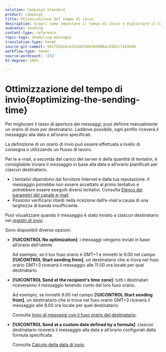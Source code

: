 ```yaml
---
solution: Campaign Standard
product: campaign
title: Ottimizzazione del tempo di invio
description: Scopri come impostare il tempo di invio e migliorare il tasso di apertura dei messaggi.
audience: sending
content-type: reference
topic-tags: sheduling-messages
translation-type: tm+mt
source-git-commit: 501f52624ce253eb7b0d36d908ac8502cf1d3b48
workflow-type: tm+mt
source-wordcount: '272'
ht-degree: 100%

---
```



# Ottimizzazione del tempo di invio{#optimizing-the-sending-time}

Per migliorare il tasso di apertura dei messaggi, puoi definire manualmente un orario di invio per destinatario. Laddove possibile, ogni profilo riceverà il messaggio alla data e all’orario specificati.

La definizione di un orario di invio può essere effettuata a livello di consegna o utilizzando un flusso di lavoro.

Per le e-mail, a seconda del carico del server e della quantità di tentativi, è consigliabile inviare il messaggio in base alla data e all’orario pianificati per ciascun destinatario.

* I tentativi dipendono dal fornitore Internet e dalla tua reputazione. Il messaggio potrebbe non essere accettato al primo tentativo e potrebbero essere eseguiti diversi tentativi. Consulta [Elenco dei parametri del canale e-mail](../../administration/using/configuring-email-channel.md).
* Possono verificarsi ritardi nella ricezione dell’e-mail a causa di una larghezza di banda insufficiente.

Puoi visualizzare quando il messaggio è stato inviato a ciascun destinatario nei [registri di invio](../../sending/using/monitoring-a-delivery.md#sending-logs).

Sono disponibili diverse opzioni:

* **[!UICONTROL No optimization]**: i messaggi vengono inviati in base all’orario dell’utente.

   Ad esempio, se il tuo fuso orario è GMT+1 e immetti le 9.00 nel campo **[!UICONTROL Start sending from]**, un destinatario che si trova nel fuso orario GMT+3 riceverà il messaggio alle 11.00 ora locale per quel destinatario.

* **[!UICONTROL Send at the recipient's time zone]**: tutti i destinatari riceveranno il messaggio tenendo conto del loro fuso orario.

   Ad esempio, se immetti 9.00 nel campo **[!UICONTROL Start sending from]**, un destinatario che si trova nel fuso orario GMT+3 riceverà il messaggio alle 9.00 ora locale per quel destinatario.

   Consulta [Invio di messaggi con il fuso orario del destinatario](../../sending/using/sending-messages-at-the-recipient-s-time-zone.md).

* **[!UICONTROL Send at a custom date defined by a formula]**: ciascun destinatario riceverà il messaggio alla data e all’orario configurati dalla formula specificata.

   Consulta [Calcolo della data di invio](../../sending/using/computing-the-sending-date.md).

